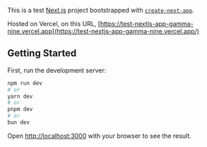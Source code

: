 This is a test [Next.js](https://nextjs.org) project bootstrapped with [`create-next-app`](https://nextjs.org/docs/app/api-reference/cli/create-next-app).

Hosted on Vercel, on this URL, [https://test-nextjs-app-gamma-nine.vercel.app](https://test-nextjs-app-gamma-nine.vercel.app/)

## Getting Started

First, run the development server:

```bash
npm run dev
# or
yarn dev
# or
pnpm dev
# or
bun dev
```

Open [http://localhost:3000](http://localhost:3000) with your browser to see the result.
